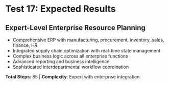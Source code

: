 # Test 17: Expected Results

## Expert-Level Enterprise Resource Planning
- Comprehensive ERP with manufacturing, procurement, inventory, sales, finance, HR
- Integrated supply chain optimization with real-time state management
- Complex business logic across all enterprise functions
- Advanced reporting and business intelligence
- Sophisticated interdepartmental workflow coordination

**Total Steps**: 85 | **Complexity**: Expert with enterprise integration